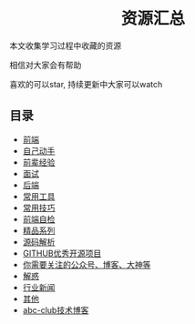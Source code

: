 <h1 align="center">资源汇总</h1>

本文收集学习过程中收藏的资源

相信对大家会有帮助

喜欢的可以star, 持续更新中大家可以watch

## 目录

* [前端](FRONTEND.md)
* [自己动手](DIY.md)
* [前辈经验](EXPERIENCE.md)
* [面试](INTERVIEW.md)
* [后端](BACKEND.md)
* [常用工具](USEFULTOOLS.md)
* [常用技巧](SKILLS.md)
* [前端自检](CHECKLIST.md)
* [精品系列](LIST.md)
* [源码解析](SOURCECODE.md)
* [GITHUB优秀开源项目](GITHUB.md)
* [你需要关注的公众号、博客、大神等](FOLLOW.md)
* [解惑](GUIDE.md)
* [行业新闻](NEWS.md)
* [其他](OTHER.md)
* [abc-club技术博客](BLOG/README.md)

